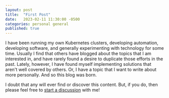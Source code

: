 ```yaml
---
layout: post
title:  "First Post"
date:   2023-02-11 11:30:00 -0500
categories: personal general
published: true
---
```

I have been running my own Kubernetes clusters, developing automation, developing software, and generally experimenting with technology for some time. Usually I find that others have blogged about the topics that I am interested in, and have rarely found a desire to duplicate those efforts in the past.  Lately, however, I have found myself implementing solutions that aren't well covered by others.  Or, I have a topic that I want to write about more personally.  And so this blog was born.

I doubt that any will ever find or discover this content.  But, if you do, then please feel free to [start a discussion][github-discussions] with me!

[github-discussions]: https://github.com/scottharwell/scottharwell.github.io/discussions

